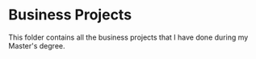 # Business Projects

This folder contains all the business projects that I have done during my Master's degree.
